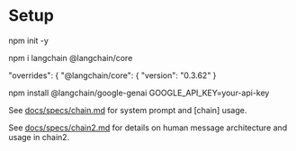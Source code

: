 # Setup

npm init -y 

npm i langchain @langchain/core

"overrides": {
"@langchain/core": {
    "version": "0.3.62"
}

npm install @langchain/google-genai
GOOGLE_API_KEY=your-api-key  

See [docs/specs/chain.md](docs/specs/chain.md) for system prompt and [chain] usage.

See [docs/specs/chain2.md](docs/specs/chain2.md) for details on human message architecture and usage in chain2.


